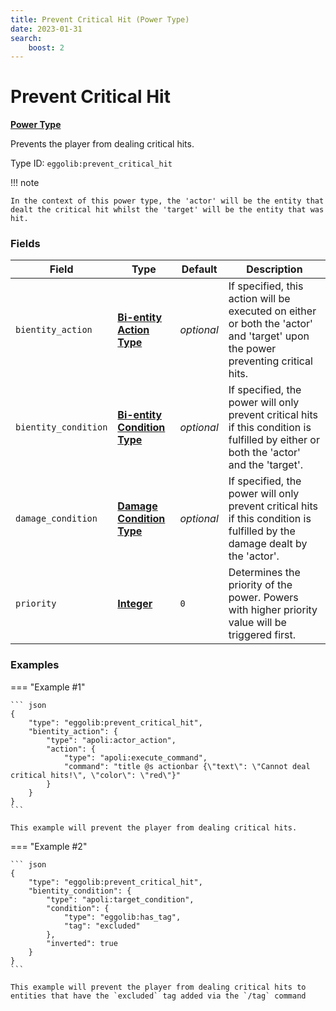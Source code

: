 ```yaml
---
title: Prevent Critical Hit (Power Type)
date: 2023-01-31
search:
    boost: 2
---
```


#   Prevent Critical Hit

[**Power Type**][1]

Prevents the player from dealing critical hits.

Type ID: `eggolib:prevent_critical_hit`


!!! note

    In the context of this power type, the 'actor' will be the entity that dealt the critical hit whilst the 'target' will be the entity that was hit.


### Fields

Field | Type | Default | Description
------|------|---------|------------
`bientity_action` | [**Bi-entity Action Type**][2] | *optional* | If specified, this action will be executed on either or both the 'actor' and 'target' upon the power preventing critical hits.
`bientity_condition` | [**Bi-entity Condition Type**][3] | *optional* | If specified, the power will only prevent critical hits if this condition is fulfilled by either or both the 'actor' and the 'target'.
`damage_condition` | [**Damage Condition Type**][4] | *optional* | If specified, the power will only prevent critical hits if this condition is fulfilled by the damage dealt by the 'actor'.
`priority` | [**Integer**][5] | `0` | Determines the priority of the power. Powers with higher priority value will be triggered first.


### Examples

=== "Example #1"

    ``` json
    {
        "type": "eggolib:prevent_critical_hit",
        "bientity_action": {
            "type": "apoli:actor_action",
            "action": {
                "type": "apoli:execute_command",
                "command": "title @s actionbar {\"text\": \"Cannot deal critical hits!\", \"color\": \"red\"}"
            }
        }
    }
    ```

    This example will prevent the player from dealing critical hits.


=== "Example #2"

    ``` json
    {
        "type": "eggolib:prevent_critical_hit",
        "bientity_condition": {
            "type": "apoli:target_condition",
            "condition": {
                "type": "eggolib:has_tag",
                "tag": "excluded"
            },
            "inverted": true
        }
    }
    ```

    This example will prevent the player from dealing critical hits to entities that have the `excluded` tag added via the `/tag` command



[1]: ../power_types.md
[2]: ../bientity_action_types.md
[3]: ../bientity_condition_types.md
[4]: ../damage_condition_types.md
[5]: https://origins.readthedocs.io/en/latest/types/data_types/integer
